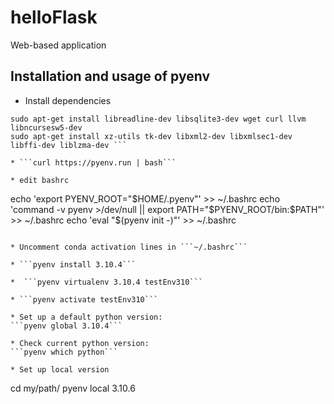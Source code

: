 # helloFlask
Web-based application

## Installation and usage of pyenv
* Install dependencies
```sudo apt-get update; sudo apt-get install make build-essential libssl-dev zlib1g-dev libbz2-dev
sudo apt-get install libreadline-dev libsqlite3-dev wget curl llvm libncursesw5-dev 
sudo apt-get install xz-utils tk-dev libxml2-dev libxmlsec1-dev libffi-dev liblzma-dev ```

* ```curl https://pyenv.run | bash```

* edit bashrc
```
echo 'export PYENV_ROOT="$HOME/.pyenv"' >> ~/.bashrc 
echo 'command -v pyenv >/dev/null || export PATH="$PYENV_ROOT/bin:$PATH"' >> ~/.bashrc 
echo 'eval "$(pyenv init -)"' >> ~/.bashrc
```

* Uncomment conda activation lines in ```~/.bashrc```

* ```pyenv install 3.10.4```

*  ```pyenv virtualenv 3.10.4 testEnv310```

* ```pyenv activate testEnv310```

* Set up a default python version: 
```pyenv global 3.10.4```

* Check current python version:
```pyenv which python```

* Set up local version
``` 
cd my/path/
pyenv local 3.10.6
```
